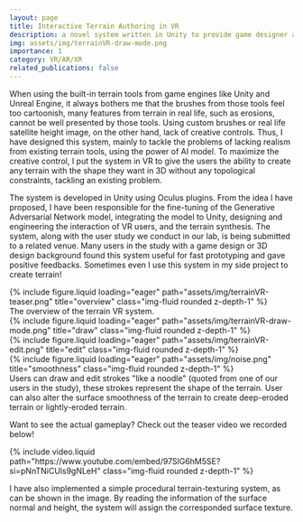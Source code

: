 ```yaml
---
layout: page
title: Interactive Terrain Authoring in VR
description: a novel system written in Unity to provide game designer a tool to fast prototype terrain.
img: assets/img/terrainVR-draw-mode.png
importance: 1
category: VR/AR/XR
related_publications: false
---
```


When using the built-in terrain tools from game engines like Unity and Unreal Engine, it always bothers me that the brushes from those tools feel too cartoonish, many features from terrain in real life, such as erosions, cannot be well presented by those tools. Using custom brushes or real life satellite height image, on the other hand, lack of creative controls. Thus, I have designed this system, mainly to tackle the problems of lacking realism from existing terrain tools, using the power of AI model. To maximize the creative control, I put the system in VR to give the users the ability to create any terrain with the shape they want in 3D without any topological constraints, tackling an existing problem.

The system is developed in Unity using Oculus plugins. From the idea I have proposed, I have been responsible for the fine-tuning of the Generative Adversarial Network model, integrating the model to Unity, designing and engineering the interaction of VR users, and the terrain synthesis. The system, along with the user study we conduct in our lab, is being submitted to a related venue. Many users in the study with a game design or 3D design background found this system useful for fast prototyping and gave positive feedbacks. Sometimes even I use this system in my side project to create terrain!

<div class="row">
    <div class="col-sm mt-3 mt-md-0">
        {% include figure.liquid loading="eager" path="assets/img/terrainVR-teaser.png" title="overview" class="img-fluid rounded z-depth-1" %}
    </div>
</div>
<div class="caption">
    The overview of the terrain VR system.
</div>

<div class="row">
    <div class="col-sm mt-3 mt-md-0">
        {% include figure.liquid loading="eager" path="assets/img/terrainVR-draw-mode.png" title="draw" class="img-fluid rounded z-depth-1" %}
    </div>
    <div class="col-sm mt-3 mt-md-0">
        {% include figure.liquid loading="eager" path="assets/img/terrainVR-edit.png" title="edit" class="img-fluid rounded z-depth-1" %}
    </div>
    <div class="col-sm mt-3 mt-md-0">
        {% include figure.liquid loading="eager" path="assets/img/noise.png" title="smoothness" class="img-fluid rounded z-depth-1" %}
    </div>
</div>
<div class="caption">
    Users can draw and edit strokes "like a noodle" (quoted from one of our users in the study), these strokes represent the shape of the terrain. User can also alter the surface smoothness of the terrain to create deep-eroded terrain or lightly-eroded terrain.
</div>

Want to see the actual gameplay? Check out the teaser video we recorded below!

<div class="row mt-3">
    <div class="col-sm mt-3 mt-md-0">
        {% include video.liquid path="https://www.youtube.com/embed/97SlG6hM5SE?si=pNnTNiCUls9gNLeH" class="img-fluid rounded z-depth-1" %}
    </div>
</div>

I have also implemented a simple procedural terrain-texturing system, as can be shown in the image. By reading the information of the surface normal and height, the system will assign the corresponded surface texture.
